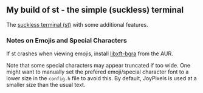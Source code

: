 ## My build of st - the simple (suckless) terminal

The [suckless terminal (st)](https://st.suckless.org/) with some additional features.

### Notes on Emojis and Special Characters

If st crashes when viewing emojis, install [libxft-bgra](https://aur.archlinux.org/packages/libxft-bgra/) from the AUR.

Note that some special characters may appear truncated if too wide. One might want to manually set the prefered emoji/special character font to a lower size in the `config.h` file to avoid this. By default, JoyPixels is used at a smaller size than the usual text.
